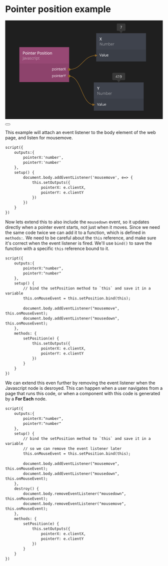 # Pointer position example

<div class="ndl-images">
    <img src="/javascript-examples/pointer-position.png" class="ndl-image med"></img>  
     <button class="ndl-copy-nodes-button" onClick='copyJsonToClipboard({"nodes":[{"id":"5a91d4ae-4ac5-b056-9b1a-c6fd5d2f9d16","type":"Javascript2","label":"Pointer Position","x":312.646653600435,"y":608.4116804792661,"parameters":{"code":"script({\n\toutputs:{\n\t    pointerX:\"number\",\n\t    pointerY:\"number\"\n\t},\n\tsetup() {\n\t    document.body.addEventListener(\"mousemove\", e=> {\n\t        this.setOutputs({\n\t            pointerX: e.clientX,\n\t            pointerY: e.clientY\n\t        })\n\t    })\n\t}\n})\n"},"ports":[],"dynamicports":[{"name":"pointerX","type":{"name":"number"},"plug":"output","group":"Outputs","index":2},{"name":"pointerY","type":{"name":"number"},"plug":"output","group":"Outputs","index":3}],"children":[]},{"id":"76765bb6-013c-01b6-7a87-f3d6df75584d","type":"Number","label":"X","x":544.1852393850872,"y":566.4116804792661,"parameters":{},"ports":[],"dynamicports":[],"children":[]},{"id":"ce1134b8-51d1-c62a-2914-e3bbd7691da1","type":"Number","label":"Y","x":537.0515342038673,"y":714.4425355210861,"parameters":{},"ports":[],"dynamicports":[],"children":[]}],"connections":[{"fromId":"5a91d4ae-4ac5-b056-9b1a-c6fd5d2f9d16","fromProperty":"pointerX","toId":"76765bb6-013c-01b6-7a87-f3d6df75584d","toProperty":"value"},{"fromId":"5a91d4ae-4ac5-b056-9b1a-c6fd5d2f9d16","fromProperty":"pointerY","toId":"ce1134b8-51d1-c62a-2914-e3bbd7691da1","toProperty":"value"}]})'></button>
</div>

This example will attach an event listener to the body element of the web page, and listen for mousemove. 

```
script({
	outputs:{
	    pointerX:'number',
	    pointerY:'number'
	},
	setup() {
	    document.body.addEventListener('mousemove', e=> {
	        this.setOutputs({
	            pointerX: e.clientX,
	            pointerY: e.clientY
	        })
	    })
	}
})

```

Now lets extend this to also include the `mousedown` event, so it updates directly when a pointer event starts, not just when it moves. Since we need the same code twice we can add it to a function, which is defined in `methods:`. We need to be careful about the `this` reference, and make sure it's correct when the event listener is fired. We'll use `bind()` to save the function with a specific `this` reference bound to it.
```
script({
	outputs:{
	    pointerX:"number",
	    pointerY:"number"
	},
	setup() {
	    // bind the setPosition method to `this` and save it in a variable
	    this.onMouseEvent = this.setPosition.bind(this);
	    
	    document.body.addEventListener("mousemove", this.onMouseEvent);
	    document.body.addEventListener("mousedown", this.onMouseEvent);
	},
	methods: {
	    setPosition(e) {
	        this.setOutputs({
	            pointerX: e.clientX,
	            pointerY: e.clientY
	        })
	    }
	}
})
```

We can extend this even further by removing the event listener when the Javascript node is desroyed. This can happen when a user navigates from a page that runs this code, or when a component with this code is generated by a **For Each** node.

```
script({
	outputs:{
	    pointerX:"number",
	    pointerY:"number"
	},
	setup() {
		// bind the setPosition method to `this` and save it in a variable
	    // so we can remove the event listener later
	    this.onMouseEvent = this.setPosition.bind(this);
	    
	    document.body.addEventListener("mousemove", this.onMouseEvent);
	    document.body.addEventListener("mousedown", this.onMouseEvent);
	},
	destroy() {
	    document.body.removeEventListener("mousedown", this.onMouseEvent);
	    document.body.removeEventListener("mousemove", this.onMouseEvent);
	},
	methods: {
	    setPosition(e) {
	        this.setOutputs({
	            pointerX: e.clientX,
	            pointerY: e.clientY
	        })
	    }
	}
})
```